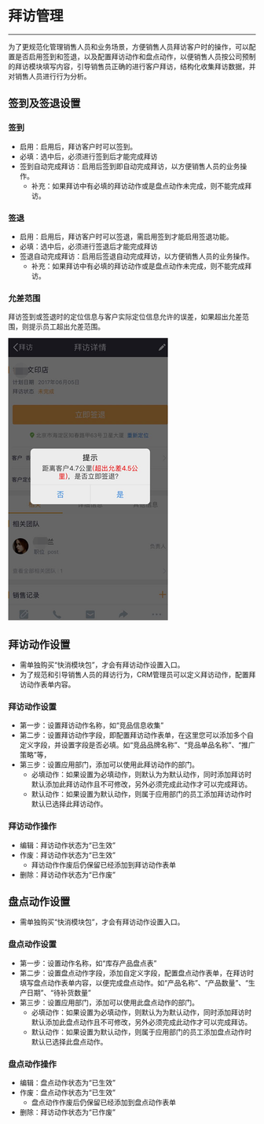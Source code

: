 ﻿
# 拜访管理

---

为了更规范化管理销售人员和业务场景，方便销售人员拜访客户时的操作，可以配置是否启用签到和签退，以及配置拜访动作和盘点动作，以便销售人员按公司预制的拜访模块填写内容，引导销售员正确的进行客户拜访，结构化收集拜访数据，并对销售人员进行行为分析。



## 签到及签退设置
### 签到
- 启用：启用后，拜访客户时可以签到。
- 必填：选中后，必须进行签到后才能完成拜访
- 签到自动完成拜访：启用后签到即自动完成拜访，以方便销售人员的业务操作。
    - 补充：如果拜访中有必填的拜访动作或是盘点动作未完成，则不能完成拜访。
    
### 签退
- 启用：启用后，拜访客户时可以签退，需启用签到才能启用签退功能。
- 必填：选中后，必须进行签退后才能完成拜访
- 签退自动完成拜访：启用后签退自动完成拜访，以方便销售人员的业务操作。
    - 补充：如果拜访中有必填的拜访动作或是盘点动作未完成，则不能完成拜访。
    
### 允差范围
拜访签到或签退时的定位信息与客户实际定位信息允许的误差，如果超出允差范围，则提示员工超出允差范围。 

![image](./images/image_1bhs0apbg17pbh8h106714nu6t51t.png)

## 拜访动作设置
- 需单独购买“快消模块包”，才会有拜访动作设置入口。
- 为了规范和引导销售人员的拜访行为，CRM管理员可以定义拜访动作，配置拜访动作表单内容。

### 拜访动作设置
- 第一步：设置拜访动作名称，如“竞品信息收集”
- 第二步：设置拜访动作字段，即配置拜访动作表单，在这里您可以添加多个自定义字段，并设置字段是否必填。如“竞品品牌名称”、“竞品单品名称”、“推广策略”等，
- 第三步：设置应用部门，添加可以使用此拜访动作的部门。
    - 必填动作：如果设置为必填动作，则默认为为默认动作，同时添加拜访时默认添加此拜访动作且不可修改，另外必须完成此动作才可以完成拜访。 
    - 默认动作：如果设置为默认动作，则属于应用部门的员工添加拜访动作时默认已选择此拜访动作。
    
### 拜访动作操作
- 编辑：拜访动作状态为“已生效”
- 作废：拜访动作状态为“已生效”
    - 拜访动作作废后仍保留已经添加到拜访动作表单
- 删除：拜访动作状态为“已作废”


## 盘点动作设置
- 需单独购买“快消模块包”，才会有拜访动作设置入口。

### 盘点动作设置
- 第一步：设置动作名称，如“库存产品盘点表”
- 第二步：设置盘点动作字段，添加自定义字段，配置盘点动作表单，在拜访时填写盘点动作表单内容，以便完成盘点动作。如“产品名称”、“产品数量”、“生产日期”、“待补货数量”
- 第三步：设置应用部门，添加可以使用此盘点动作的部门。
    - 必填动作：如果设置为必填动作，则默认为为默认动作，同时添加拜访时默认添加此盘点动作且不可修改，另外必须完成此动作才可以完成拜访。 
    - 默认动作：如果设置为默认动作，则属于应用部门的员工添加盘点动作时默认已选择此盘点动作。

### 盘点动作操作
- 编辑：盘点动作状态为“已生效”
- 作废：盘点动作状态为“已生效”
    - 盘点动作作废后仍保留已经添加到盘点动作表单
- 删除：拜访动作状态为“已作废”



